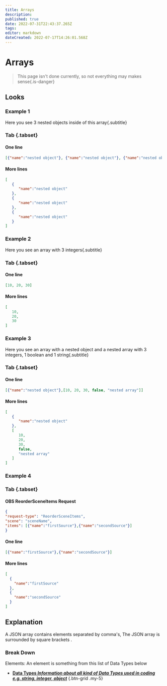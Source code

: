 ```yaml
---
title: Arrays
description: 
published: true
date: 2022-07-31T22:43:37.265Z
tags: 
editor: markdown
dateCreated: 2022-07-17T14:26:01.568Z
---
```


<h1 class="mdi mdi-code-array primary--text"> Arrays</h1>

> This page isn't done currently, so not everything may makes sense{.is-danger}
## Looks
### Example 1
Here you see 3 nested objects inside of this array{.subtitle}


### Tab {.tabset}
#### One line
```json
[{"name":"nested object"}, {"name":"nested object"}, {"name":"nested object"}]
```
#### More lines
```json
[
   {
      "name":"nested object"
   },
   {
      "name":"nested object"
   },
   {
      "name":"nested object"
   }
]
```

### Example 2
Here you see an array with 3 integers{.subtitle}
### Tab {.tabset}
#### One line
```json
[10, 20, 30]
```
#### More lines
```json
[
   10,
   20,
   30
]
```
### Example 3
Here you see an array with a nested object and a nested array with 3 integers, 1 boolean and 1 string{.subtitle}
### Tab {.tabset}
#### One line
```json
[{"name":"nested object"},[10, 20, 30, false, "nested array"]]
```
#### More lines
```json
[
   {
      "name":"nested object"
   },
   [
      10,
      20,
      30,
      false,
      "nested array"
   ]
]
```
### Example 4
### Tab {.tabset}
#### OBS ReorderSceneItems Request
```json
{
"request-type": "ReorderSceneItems",
"scene": "sceneName",
"items": [{"name":"firstSource"},{"name":"secondSource"}]
}
```
#### One line
```json
[{"name":"firstSource"},{"name":"secondSource"}]
```
#### More lines
```json
[
  {
    "name":"firstSource"
  },
  {
    "name":"secondSource"
  }
]
```
## Explanation
A JSON array contains elements separated by comma's, The JSON array is surrounded by square brackets <span class="mdi mdi-code-array primary--text"></span>.

### Break Down

Elements: An element is something from this list of <span class="mdi mdi-sprinkler-variant primary--text"> Data Types</span> below

- [<i class="mdi mdi-sprinkler-variant primary--text"></i> **Data Types *Information about all kind of Data Types used in coding e.g. string, integer, object***](/en/Sub-Actions/Code/Data-Types)
{.btn-grid .my-5}